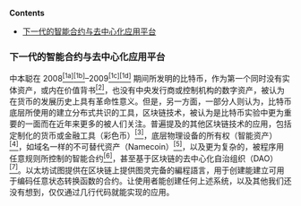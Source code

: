 <!-- START doctoc generated TOC please keep comment here to allow auto update -->
<!-- DON'T EDIT THIS SECTION, INSTEAD RE-RUN doctoc TO UPDATE -->
**Contents**

- [下一代的智能合约与去中心化应用平台](#%E4%B8%8B%E4%B8%80%E4%BB%A3%E7%9A%84%E6%99%BA%E8%83%BD%E5%90%88%E7%BA%A6%E4%B8%8E%E5%8E%BB%E4%B8%AD%E5%BF%83%E5%8C%96%E5%BA%94%E7%94%A8%E5%B9%B3%E5%8F%B0)

<!-- END doctoc generated TOC please keep comment here to allow auto update -->

### 下一代的智能合约与去中心化应用平台

中本聪在 2008[<sup>[1a]</sup>](http://nakamotoinstitute.org/bitcoin/)[<sup>[1b]</sup>](http://www.newyorker.com/magazine/2011/10/10/the-crypto-currency)–2009[<sup>[1c]</sup>](https://en.bitcoin.it/wiki/Category:History)[<sup>[1d]</sup>](https://blockexplorer.com/block/000000000019d6689c085ae165831e934ff763ae46a2a6c172b3f1b60a8ce26f) 期间所发明的比特币，作为第一个同时没有实体资产，或内在价值背书[<sup>[2]</sup>](https://bitcoinmagazine.com/articles/you-say-bitcoin-has-no-intrinsic-value-twenty-two-reasons-to-think-again-1399454061/)，也没有中央发行商或控制机构的数字资产，被认为在货币的发展历史上具有革命性意义。但是，另一方面，一部分人则认为，比特币底层所使用的建立分布式共识的工具，区块链技术，被认为是比特币实验中更为重要的一面而在近年来更多的被人们关注。普遍提及的其他区块链技术的应用，包括定制化的货币或金融工具（彩色币）[<sup>[3]</sup>](https://docs.google.com/a/buterin.com/documen/d/1AnkP_cVZTCMLIzw4DvsW6M8Q2JC0lIzrTLuoWu2z1BE/edit)，底层物理设备的所有权（智能资产）[<sup>[4]</sup>](https://en.bitcoin.it/wiki/Smart_Property)，如域名一样的不可替代资产（Namecoin）[<sup>[5]</sup>](http://namecoin.org)，以及更为复杂的，被程序用任意规则所控制的智能合约[<sup>[6]</sup>](https://en.bitcoin.it/wiki/Contracts)，甚至基于区块链的去中心化自治组织（DAO）[<sup>[7]</sup>](http://bitcoinmagazine.com/7050/bootstrapping-a-decentralized-autonomous-corporation-part-i/)。以太坊试图提供在区块链上提供图灵完备的編程語言，用于创建能建立可用于编码任意状态转换函数的合约。让使用者能创建任何上述系统，以及其他我们还没有想到，仅仅通过几行代码就能实现的应用。